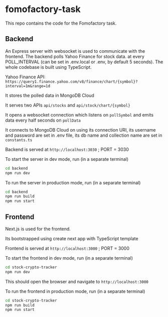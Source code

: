 # fomofactory-task

This repo contains the code for the Fomofactory task.

## Backend

An Express server with websocket is used to communicate with the frontend.
The backend polls Yahoo Finance for stock data. at every POLL_INTERVAL (can be set in .env.local or .env, by default 5 seconds). The whole codebase is built using TypeScript.

Yahoo Finance API: `https://query1.finance.yahoo.com/v8/finance/chart/{symbol}?interval=1m&range=1d`

It stores the polled data in MongoDB Cloud

It serves two APIs `api/stocks` and `api/stock/chart/{symbol}`

It opens a websocket connection which listens on `pollSymbol` and emits data every half seconds on `pollData`

It connects to MongoDB Cloud on using its connection URI, its username and password are set in .env file, its db name and collection name are set in `constants.ts`

Backend is served at `http://localhost:3030` ; PORT = 3030

To start the server in dev mode, run (in a separate terminal)

```bash
cd backend
npm run dev
```

To run the server in production mode, run (in a separate terminal)

```bash
cd backend
npm run build
npm run start
```

## Frontend

Next.js is used for the frontend.

Its bootstrapped using create next app with TypeScript template

Frontend is served at `http://localhost:3000` ; PORT = 3000

To start the frontend in dev mode, run (in a separate terminal)

```bash
cd stock-crypto-tracker
npm run dev
```

This should open the browser and navigate to `http://localhost:3000`

To run the frontend in production mode, run (in a separate terminal)

```bash
cd stock-crypto-tracker
npm run build
npm run start
```
